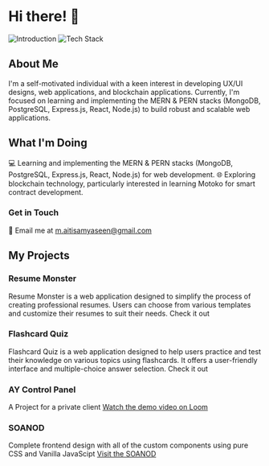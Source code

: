 # Hi there! 👋


![Introduction](https://github.com/MaitisamY/certificates/blob/main/screen-1-github.png)
![Tech Stack](https://github.com/MaitisamY/certificates/blob/main/screen-2-github.png)

## About Me
I'm a self-motivated individual with a keen interest in developing UX/UI designs, web applications, and blockchain applications. Currently, I'm focused on learning and implementing the MERN & PERN stacks (MongoDB, PostgreSQL, Express.js, React, Node.js) to build robust and scalable web applications.

## What I'm Doing
💻 Learning and implementing the MERN & PERN stacks (MongoDB, PostgreSQL, Express.js, React, Node.js) for web development.
🌐 Exploring blockchain technology, particularly interested in learning Motoko for smart contract development.

### Get in Touch
📧 Email me at m.aitisamyaseen@gmail.com

## My Projects
### Resume Monster
Resume Monster is a web application designed to simplify the process of creating professional resumes. Users can choose from various templates and customize their resumes to suit their needs. Check it out

### Flashcard Quiz
Flashcard Quiz is a web application designed to help users practice and test their knowledge on various topics using flashcards. It offers a user-friendly interface and multiple-choice answer selection. Check it out

### AY Control Panel
A Project for a private client
[Watch the demo video on Loom](https://www.loom.com/share/e92aa71b71764b0db6afb09141c4ba44?sid=8e9ac939-c3c5-43c6-b2b8-f10f6d9834d3)

### SOANOD 
Complete frontend design with all of the custom components using pure CSS and Vanilla JavaScipt
[Visit the SOANOD](https://soanod.com/)
